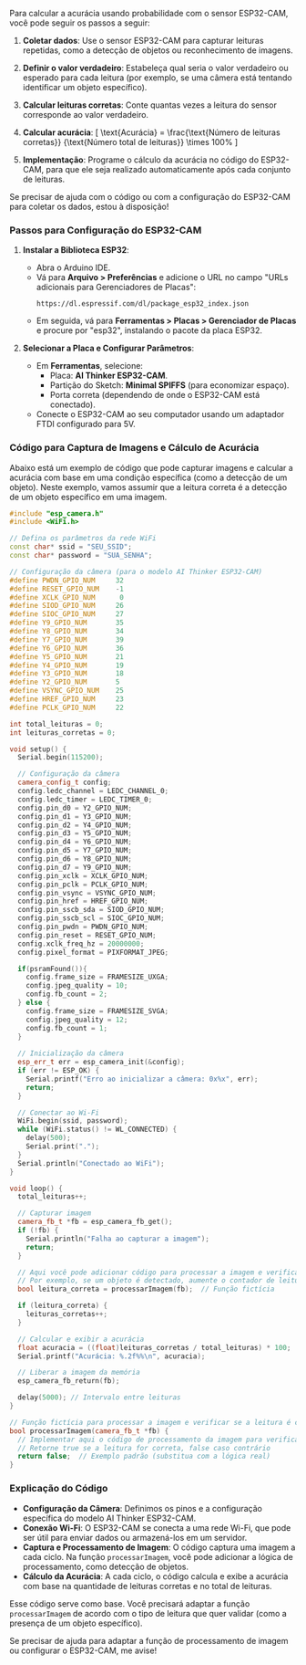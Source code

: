 Para calcular a acurácia usando probabilidade com o sensor ESP32-CAM, você pode seguir os passos a seguir:

1. **Coletar dados**: Use o sensor ESP32-CAM para capturar leituras repetidas, como a detecção de objetos ou reconhecimento de imagens.

2. **Definir o valor verdadeiro**: Estabeleça qual seria o valor verdadeiro ou esperado para cada leitura (por exemplo, se uma câmera está tentando identificar um objeto específico).

3. **Calcular leituras corretas**: Conte quantas vezes a leitura do sensor corresponde ao valor verdadeiro.

4. **Calcular acurácia**:
   \[
   \text{Acurácia} = \frac{\text{Número de leituras corretas}} {\text{Número total de leituras}} \times 100\%
   \]

5. **Implementação**: Programe o cálculo da acurácia no código do ESP32-CAM, para que ele seja realizado automaticamente após cada conjunto de leituras.

Se precisar de ajuda com o código ou com a configuração do ESP32-CAM para coletar os dados, estou à disposição!



### Passos para Configuração do ESP32-CAM

1. **Instalar a Biblioteca ESP32**:
   - Abra o Arduino IDE.
   - Vá para **Arquivo > Preferências** e adicione o URL no campo "URLs adicionais para Gerenciadores de Placas":
     ```
     https://dl.espressif.com/dl/package_esp32_index.json
     ```
   - Em seguida, vá para **Ferramentas > Placas > Gerenciador de Placas** e procure por "esp32", instalando o pacote da placa ESP32.

2. **Selecionar a Placa e Configurar Parâmetros**:
   - Em **Ferramentas**, selecione:
     - Placa: **AI Thinker ESP32-CAM**.
     - Partição do Sketch: **Minimal SPIFFS** (para economizar espaço).
     - Porta correta (dependendo de onde o ESP32-CAM está conectado).
   - Conecte o ESP32-CAM ao seu computador usando um adaptador FTDI configurado para 5V.

### Código para Captura de Imagens e Cálculo de Acurácia

Abaixo está um exemplo de código que pode capturar imagens e calcular a acurácia com base em uma condição específica (como a detecção de um objeto). Neste exemplo, vamos assumir que a leitura correta é a detecção de um objeto específico em uma imagem.

```cpp
#include "esp_camera.h"
#include <WiFi.h>

// Defina os parâmetros da rede WiFi
const char* ssid = "SEU_SSID";
const char* password = "SUA_SENHA";

// Configuração da câmera (para o modelo AI Thinker ESP32-CAM)
#define PWDN_GPIO_NUM     32
#define RESET_GPIO_NUM    -1
#define XCLK_GPIO_NUM      0
#define SIOD_GPIO_NUM     26
#define SIOC_GPIO_NUM     27
#define Y9_GPIO_NUM       35
#define Y8_GPIO_NUM       34
#define Y7_GPIO_NUM       39
#define Y6_GPIO_NUM       36
#define Y5_GPIO_NUM       21
#define Y4_GPIO_NUM       19
#define Y3_GPIO_NUM       18
#define Y2_GPIO_NUM       5
#define VSYNC_GPIO_NUM    25
#define HREF_GPIO_NUM     23
#define PCLK_GPIO_NUM     22

int total_leituras = 0;
int leituras_corretas = 0;

void setup() {
  Serial.begin(115200);

  // Configuração da câmera
  camera_config_t config;
  config.ledc_channel = LEDC_CHANNEL_0;
  config.ledc_timer = LEDC_TIMER_0;
  config.pin_d0 = Y2_GPIO_NUM;
  config.pin_d1 = Y3_GPIO_NUM;
  config.pin_d2 = Y4_GPIO_NUM;
  config.pin_d3 = Y5_GPIO_NUM;
  config.pin_d4 = Y6_GPIO_NUM;
  config.pin_d5 = Y7_GPIO_NUM;
  config.pin_d6 = Y8_GPIO_NUM;
  config.pin_d7 = Y9_GPIO_NUM;
  config.pin_xclk = XCLK_GPIO_NUM;
  config.pin_pclk = PCLK_GPIO_NUM;
  config.pin_vsync = VSYNC_GPIO_NUM;
  config.pin_href = HREF_GPIO_NUM;
  config.pin_sscb_sda = SIOD_GPIO_NUM;
  config.pin_sscb_scl = SIOC_GPIO_NUM;
  config.pin_pwdn = PWDN_GPIO_NUM;
  config.pin_reset = RESET_GPIO_NUM;
  config.xclk_freq_hz = 20000000;
  config.pixel_format = PIXFORMAT_JPEG;

  if(psramFound()){
    config.frame_size = FRAMESIZE_UXGA;
    config.jpeg_quality = 10;
    config.fb_count = 2;
  } else {
    config.frame_size = FRAMESIZE_SVGA;
    config.jpeg_quality = 12;
    config.fb_count = 1;
  }
  
  // Inicialização da câmera
  esp_err_t err = esp_camera_init(&config);
  if (err != ESP_OK) {
    Serial.printf("Erro ao inicializar a câmera: 0x%x", err);
    return;
  }

  // Conectar ao Wi-Fi
  WiFi.begin(ssid, password);
  while (WiFi.status() != WL_CONNECTED) {
    delay(500);
    Serial.print(".");
  }
  Serial.println("Conectado ao WiFi");
}

void loop() {
  total_leituras++;

  // Capturar imagem
  camera_fb_t *fb = esp_camera_fb_get();
  if (!fb) {
    Serial.println("Falha ao capturar a imagem");
    return;
  }

  // Aqui você pode adicionar código para processar a imagem e verificar se a leitura é correta.
  // Por exemplo, se um objeto é detectado, aumente o contador de leituras corretas.
  bool leitura_correta = processarImagem(fb);  // Função fictícia

  if (leitura_correta) {
    leituras_corretas++;
  }

  // Calcular e exibir a acurácia
  float acuracia = ((float)leituras_corretas / total_leituras) * 100;
  Serial.printf("Acurácia: %.2f%%\n", acuracia);

  // Liberar a imagem da memória
  esp_camera_fb_return(fb);

  delay(5000); // Intervalo entre leituras
}

// Função fictícia para processar a imagem e verificar se a leitura é correta
bool processarImagem(camera_fb_t *fb) {
  // Implementar aqui o código de processamento da imagem para verificar a leitura correta
  // Retorne true se a leitura for correta, false caso contrário
  return false;  // Exemplo padrão (substitua com a lógica real)
}
```

### Explicação do Código

- **Configuração da Câmera**: Definimos os pinos e a configuração específica do modelo AI Thinker ESP32-CAM.
- **Conexão Wi-Fi**: O ESP32-CAM se conecta a uma rede Wi-Fi, que pode ser útil para enviar dados ou armazená-los em um servidor.
- **Captura e Processamento de Imagem**: O código captura uma imagem a cada ciclo. Na função `processarImagem`, você pode adicionar a lógica de processamento, como detecção de objetos.
- **Cálculo da Acurácia**: A cada ciclo, o código calcula e exibe a acurácia com base na quantidade de leituras corretas e no total de leituras.

Esse código serve como base. Você precisará adaptar a função `processarImagem` de acordo com o tipo de leitura que quer validar (como a presença de um objeto específico).

Se precisar de ajuda para adaptar a função de processamento de imagem ou configurar o ESP32-CAM, me avise!
